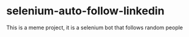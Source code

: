 # selenium-auto-follow-linkedin
This is a meme project, it is a selenium bot that follows random people 
